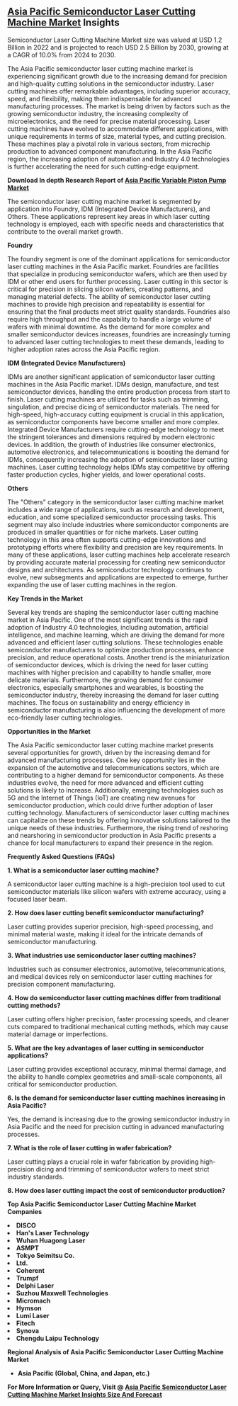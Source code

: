 <h2><a href="https://www.verifiedmarketreports.com/download-sample/?rid=308080&amp;utm_source=Github-Feb&amp;utm_medium=225" target="_blank">Asia Pacific Semiconductor Laser Cutting Machine Market</a> Insights</h2><p>Semiconductor Laser Cutting Machine Market size was valued at USD 1.2 Billion in 2022 and is projected to reach USD 2.5 Billion by 2030, growing at a CAGR of 10.0% from 2024 to 2030.</p><p><p>The Asia Pacific semiconductor laser cutting machine market is experiencing significant growth due to the increasing demand for precision and high-quality cutting solutions in the semiconductor industry. Laser cutting machines offer remarkable advantages, including superior accuracy, speed, and flexibility, making them indispensable for advanced manufacturing processes. The market is being driven by factors such as the growing semiconductor industry, the increasing complexity of microelectronics, and the need for precise material processing. Laser cutting machines have evolved to accommodate different applications, with unique requirements in terms of size, material types, and cutting precision. These machines play a pivotal role in various sectors, from microchip production to advanced component manufacturing. In the Asia Pacific region, the increasing adoption of automation and Industry 4.0 technologies is further accelerating the need for such cutting-edge equipment. <p><strong>Download In depth Research Report of <a href="https://www.verifiedmarketreports.com/download-sample/?rid=236118&amp;utm_source=Pulse-Dec&amp;utm_medium=225" target="_blank">Asia Pacific Variable Piston Pump Market</a></strong></p> The semiconductor laser cutting machine market is segmented by application into Foundry, IDM (Integrated Device Manufacturers), and Others. These applications represent key areas in which laser cutting technology is employed, each with specific needs and characteristics that contribute to the overall market growth. <p><b>Foundry</b></p> The foundry segment is one of the dominant applications for semiconductor laser cutting machines in the Asia Pacific market. Foundries are facilities that specialize in producing semiconductor wafers, which are then used by IDM or other end users for further processing. Laser cutting in this sector is critical for precision in slicing silicon wafers, creating patterns, and managing material defects. The ability of semiconductor laser cutting machines to provide high precision and repeatability is essential for ensuring that the final products meet strict quality standards. Foundries also require high throughput and the capability to handle a large volume of wafers with minimal downtime. As the demand for more complex and smaller semiconductor devices increases, foundries are increasingly turning to advanced laser cutting technologies to meet these demands, leading to higher adoption rates across the Asia Pacific region. <p><b>IDM (Integrated Device Manufacturers)</b></p> IDMs are another significant application of semiconductor laser cutting machines in the Asia Pacific market. IDMs design, manufacture, and test semiconductor devices, handling the entire production process from start to finish. Laser cutting machines are utilized for tasks such as trimming, singulation, and precise dicing of semiconductor materials. The need for high-speed, high-accuracy cutting equipment is crucial in this application, as semiconductor components have become smaller and more complex. Integrated Device Manufacturers require cutting-edge technology to meet the stringent tolerances and dimensions required by modern electronic devices. In addition, the growth of industries like consumer electronics, automotive electronics, and telecommunications is boosting the demand for IDMs, consequently increasing the adoption of semiconductor laser cutting machines. Laser cutting technology helps IDMs stay competitive by offering faster production cycles, higher yields, and lower operational costs. <p><b>Others</b></p> The "Others" category in the semiconductor laser cutting machine market includes a wide range of applications, such as research and development, education, and some specialized semiconductor processing tasks. This segment may also include industries where semiconductor components are produced in smaller quantities or for niche markets. Laser cutting technology in this area often supports cutting-edge innovations and prototyping efforts where flexibility and precision are key requirements. In many of these applications, laser cutting machines help accelerate research by providing accurate material processing for creating new semiconductor designs and architectures. As semiconductor technology continues to evolve, new subsegments and applications are expected to emerge, further expanding the use of laser cutting machines in the region. <p><b>Key Trends in the Market</b></p> Several key trends are shaping the semiconductor laser cutting machine market in Asia Pacific. One of the most significant trends is the rapid adoption of Industry 4.0 technologies, including automation, artificial intelligence, and machine learning, which are driving the demand for more advanced and efficient laser cutting solutions. These technologies enable semiconductor manufacturers to optimize production processes, enhance precision, and reduce operational costs. Another trend is the miniaturization of semiconductor devices, which is driving the need for laser cutting machines with higher precision and capability to handle smaller, more delicate materials. Furthermore, the growing demand for consumer electronics, especially smartphones and wearables, is boosting the semiconductor industry, thereby increasing the demand for laser cutting machines. The focus on sustainability and energy efficiency in semiconductor manufacturing is also influencing the development of more eco-friendly laser cutting technologies. <p><b>Opportunities in the Market</b></p> The Asia Pacific semiconductor laser cutting machine market presents several opportunities for growth, driven by the increasing demand for advanced manufacturing processes. One key opportunity lies in the expansion of the automotive and telecommunications sectors, which are contributing to a higher demand for semiconductor components. As these industries evolve, the need for more advanced and efficient cutting solutions is likely to increase. Additionally, emerging technologies such as 5G and the Internet of Things (IoT) are creating new avenues for semiconductor production, which could drive further adoption of laser cutting technology. Manufacturers of semiconductor laser cutting machines can capitalize on these trends by offering innovative solutions tailored to the unique needs of these industries. Furthermore, the rising trend of reshoring and nearshoring in semiconductor production in Asia Pacific presents a chance for local manufacturers to expand their presence in the region. <p><b>Frequently Asked Questions (FAQs)</b></p> <p><b>1. What is a semiconductor laser cutting machine?</b></p> <p>A semiconductor laser cutting machine is a high-precision tool used to cut semiconductor materials like silicon wafers with extreme accuracy, using a focused laser beam.</p> <p><b>2. How does laser cutting benefit semiconductor manufacturing?</b></p> <p>Laser cutting provides superior precision, high-speed processing, and minimal material waste, making it ideal for the intricate demands of semiconductor manufacturing.</p> <p><b>3. What industries use semiconductor laser cutting machines?</b></p> <p>Industries such as consumer electronics, automotive, telecommunications, and medical devices rely on semiconductor laser cutting machines for precision component manufacturing.</p> <p><b>4. How do semiconductor laser cutting machines differ from traditional cutting methods?</b></p> <p>Laser cutting offers higher precision, faster processing speeds, and cleaner cuts compared to traditional mechanical cutting methods, which may cause material damage or imperfections.</p> <p><b>5. What are the key advantages of laser cutting in semiconductor applications?</b></p> <p>Laser cutting provides exceptional accuracy, minimal thermal damage, and the ability to handle complex geometries and small-scale components, all critical for semiconductor production.</p> <p><b>6. Is the demand for semiconductor laser cutting machines increasing in Asia Pacific?</b></p> <p>Yes, the demand is increasing due to the growing semiconductor industry in Asia Pacific and the need for precision cutting in advanced manufacturing processes.</p> <p><b>7. What is the role of laser cutting in wafer fabrication?</b></p> <p>Laser cutting plays a crucial role in wafer fabrication by providing high-precision dicing and trimming of semiconductor wafers to meet strict industry standards.</p> <p><b>8. How does laser cutting impact the cost of semiconductor production?</b</p><p><strong>Top Asia Pacific Semiconductor Laser Cutting Machine Market Companies</strong></p><div data-test-id=""><p><li>DISCO</li><li> Han's Laser Technology</li><li> Wuhan Huagong Laser</li><li> ASMPT</li><li> Tokyo Seimitsu Co.</li><li> Ltd.</li><li> Coherent</li><li> Trumpf</li><li> Delphi Laser</li><li> Suzhou Maxwell Technologies</li><li> Micromach</li><li> Hymson</li><li> Lumi Laser</li><li> Fitech</li><li> Synova</li><li> Chengdu Laipu Technology</li></p><div><strong>Regional Analysis of&nbsp;Asia Pacific Semiconductor Laser Cutting Machine Market</strong></div><ul><li dir="ltr"><p dir="ltr">Asia Pacific (Global, China, and Japan, etc.)</p></li></ul><p><strong>For More Information or Query, Visit @&nbsp;</strong><strong><a href="https://www.verifiedmarketreports.com/product/semiconductor-laser-cutting-machine-market/?utm_source=Github-Feb&amp;utm_medium=225" target="_blank">Asia Pacific Semiconductor Laser Cutting Machine Market Insights Size And Forecast</a></strong></p></div><h2>&nbsp;</h2><div data-test-id="">&nbsp;</div>
